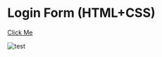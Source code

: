 # Login Form (HTML+CSS)
[Click Me](https://dray-snmln.github.io/login-form/)

![test](https://i.imgur.com/IZR1sb3.gif)
